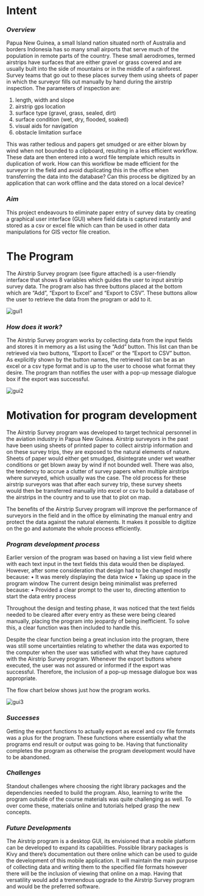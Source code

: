 # Intent

### *Overview*
Papua New Guinea, a small Island nation situated north of Australia and borders Indonesia has so many small airports that serve much of the population in remote parts of the country. These small aerodromes, termed airstrips have surfaces that are either gravel or grass covered and are usually built into the side of mountains or in the middle of a rainforest. Survey teams that go out to these places survey them using sheets of paper in which the surveyor fills out manually by hand during the airstrip inspection. The parameters of inspection are:
1.	length, width and slope
2.	airstrip gps location
3.	surface type (gravel, grass, sealed, dirt)
4.	surface condition (wet, dry, flooded, soaked)
5.	visual aids for navigation
6.	obstacle limitation surface

This was rather tedious and papers get smudged or are either blown by wind when not bounded to a clipboard, resulting in a less efficient workflow. These data are then entered into a word file template which results in duplication of work. How can this workflow be made efficient for the surveyor in the field and avoid duplicating this in the office when transferring the data into the database? Can this process be digitized by an application that can work offline and the data stored on a local device?

### *Aim*
This project endeavours to eliminate paper entry of survey data by creating a graphical user interface (GUI) where field data is captured instantly and stored as a csv or excel file which can than be used in other data manipulations for GIS vector file creation.

# The Program
The Airstrip Survey program (see figure attached) is a user-friendly interface that shows 8 variables which guides the user to input airstrip survey data. The program also has three buttons placed at the bottom which are “Add”, “Export to Excel” and “Export to CSV”.  These buttons allow the user to retrieve the data from the program or add to it.

![gui1](https://user-images.githubusercontent.com/73019564/181420313-6e2e40f0-c6eb-4e0a-b5ff-8536e0802ce3.jpg)

### *How does it work?*
The Airstrip Survey program works by collecting data from the input fields and stores it in memory as a list using the “Add” button.  This list can than be retrieved via two buttons, “Export to Excel” or the “Export to CSV” button. As explicitly shown by the button names, the retrieved list can be as an excel or a csv type format and is up to the user to choose what format they desire. The program than notifies the user with a pop-up message dialogue box if the export was successful.

![gui2](https://user-images.githubusercontent.com/73019564/181420806-488c818f-bfc9-4d6a-abd6-bc9f12b3a31a.jpg)

# Motivation for program development
The Airstrip Survey program was developed to target technical personnel in the aviation industry in Papua New Guinea. Airstrip surveyors in the past have been using sheets of printed paper to collect airstrip information and on these survey trips, they are exposed to the natural elements of nature. Sheets of paper would either get smudged, disintegrate under wet weather conditions or get blown away by wind if not bounded well. There was also, the tendency to accrue a clutter of survey papers when multiple airstrips where surveyed, which usually was the case. The old process for these airstrip surveyors was that after each survey trip, these survey sheets would then be transferred manually into excel or csv to build a database of the airstrips in the country and to use that to plot on map.

The benefits of the Airstrip Survey program will improve the performance of surveyors in the field and in the office by eliminating the manual entry and protect the data against the natural elements. It makes it possible to digitize on the go and automate the whole process efficiently. 

### *Program development process*
Earlier version of the program was based on having a list view field where with each text input in the text fields this data would then be displayed. However, after some consideration that design had to be changed mostly because:
•	It was merely displaying the data twice
•	Taking up space in the program window
The current design being minimalist was preferred because:
•	Provided a clear prompt to the user to, directing attention to start the data entry process

Throughout the design and testing phase, it was noticed that the text fields needed to be cleared after every entry as these were being cleared manually, placing the program into jeopardy of being inefficient. To solve this, a clear function was then included to handle this.

Despite the clear function being a great inclusion into the program, there was still some uncertainties relating to whether the data was exported to the computer when the user was satisfied with what they have captured with the Airstrip Survey program. Whenever the export buttons where executed, the user was not assured or informed if the export was successful. Therefore, the inclusion of a pop-up message dialogue box was appropriate.

The flow chart below shows just how the program works.

![gui3](https://user-images.githubusercontent.com/73019564/181421711-9bac21d4-b548-40b0-b478-825a91b929c0.jpg)

### *Successes*
Getting the export functions to actually export as excel and csv file formats was a plus for the program. These functions where essentially what the programs end result or output was going to be. Having that functionality completes the program as otherwise the program development would have to be abandoned.

### *Challenges*
Standout challenges where choosing the right library packages and the dependencies needed to build the program. Also, learning to write the program outside of the course materials was quite challenging as well.  To over come these, materials online and tutorials helped grasp the new concepts.

### *Future Developments*
The Airstrip program is a desktop GUI, its envisioned that a mobile platform can be developed to expand its capabilities. Possible library packages is Kivy and there’s documentation out there online which can be used to guide the development of this mobile application. It will maintain the main purpose of collecting data and writing them to the specified file formats however there will be the inclusion of viewing that online on a map. Having that versatility would add a tremendous upgrade to the Airstrip Survey program and would be the preferred software.
